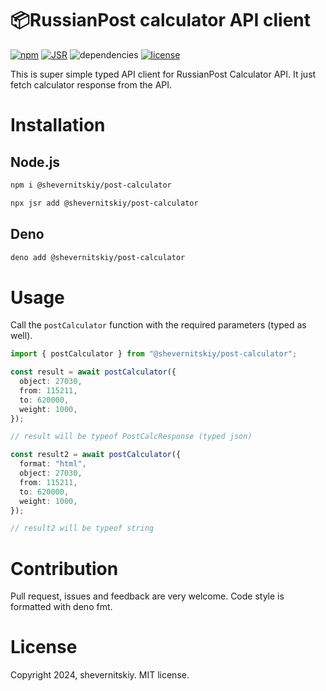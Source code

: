 # 📦RussianPost calculator API client

[![npm](https://img.shields.io/npm/v/@shevernitskiy/post-calculator?logo=npm&style=flat&labelColor=000)](https://www.npmjs.com/package/@shevernitskiy/post-calculator)
[![JSR](https://jsr.io/badges/@shevernitskiy/post-calculator)](https://jsr.io/@shevernitskiy/post-calculator)
![dependencies](https://img.shields.io/badge/dependencies-0-green?style=flat&labelColor=000)
[![license](https://img.shields.io/github/license/shevernitskiy/post-calculator?style=flat&labelColor=000)](https://github.com/shevernitskiy/post-calculator/blob/main/LICENSE)

This is super simple typed API client for RussianPost Calculator API.
It just fetch calculator response from the API.

# Installation

## Node.js

```sh
npm i @shevernitskiy/post-calculator
```

```sh
npx jsr add @shevernitskiy/post-calculator
```

## Deno

```sh
deno add @shevernitskiy/post-calculator
```

# Usage

Call the `postCalculator` function with the required parameters (typed as well).

```ts
import { postCalculator } from "@shevernitskiy/post-calculator";

const result = await postCalculator({
  object: 27030,
  from: 115211,
  to: 620000,
  weight: 1000,
});

// result will be typeof PostCalcResponse (typed json)

const result2 = await postCalculator({
  format: "html",
  object: 27030,
  from: 115211,
  to: 620000,
  weight: 1000,
});

// result2 will be typeof string
```

# Contribution

Pull request, issues and feedback are very welcome. Code style is formatted with deno fmt.

# License

Copyright 2024, shevernitskiy. MIT license.
